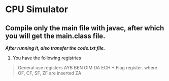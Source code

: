 # CPU Simulator
## Compile only the main file with javac, after which you will get the main.class file.
***After running it, also transfer the code.txt file.***

1. You have the following registries
> General use registers
            AYB 
            BEN
            GIM
            DA
            ECH
        + Flag register. where OF, CF, SF, ZF are inserted
            ZA
